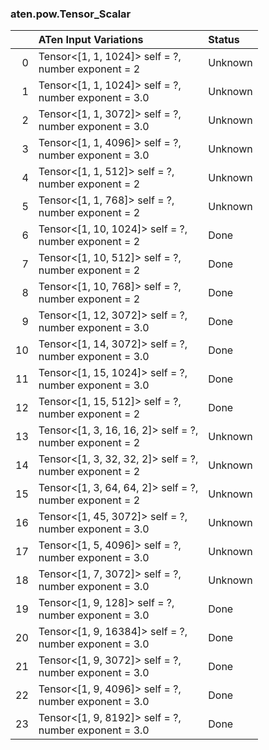 ### aten.pow.Tensor_Scalar
|    | ATen Input Variations                                      | Status   |
|---:|:-----------------------------------------------------------|:---------|
|  0 | Tensor<[1, 1, 1024]> self = ?,<br>number exponent = 2      | Unknown  |
|  1 | Tensor<[1, 1, 1024]> self = ?,<br>number exponent = 3.0    | Unknown  |
|  2 | Tensor<[1, 1, 3072]> self = ?,<br>number exponent = 3.0    | Unknown  |
|  3 | Tensor<[1, 1, 4096]> self = ?,<br>number exponent = 3.0    | Unknown  |
|  4 | Tensor<[1, 1, 512]> self = ?,<br>number exponent = 2       | Unknown  |
|  5 | Tensor<[1, 1, 768]> self = ?,<br>number exponent = 2       | Unknown  |
|  6 | Tensor<[1, 10, 1024]> self = ?,<br>number exponent = 2     | Done     |
|  7 | Tensor<[1, 10, 512]> self = ?,<br>number exponent = 2      | Done     |
|  8 | Tensor<[1, 10, 768]> self = ?,<br>number exponent = 2      | Done     |
|  9 | Tensor<[1, 12, 3072]> self = ?,<br>number exponent = 3.0   | Done     |
| 10 | Tensor<[1, 14, 3072]> self = ?,<br>number exponent = 3.0   | Done     |
| 11 | Tensor<[1, 15, 1024]> self = ?,<br>number exponent = 3.0   | Done     |
| 12 | Tensor<[1, 15, 512]> self = ?,<br>number exponent = 2      | Done     |
| 13 | Tensor<[1, 3, 16, 16, 2]> self = ?,<br>number exponent = 2 | Unknown  |
| 14 | Tensor<[1, 3, 32, 32, 2]> self = ?,<br>number exponent = 2 | Unknown  |
| 15 | Tensor<[1, 3, 64, 64, 2]> self = ?,<br>number exponent = 2 | Unknown  |
| 16 | Tensor<[1, 45, 3072]> self = ?,<br>number exponent = 3.0   | Unknown  |
| 17 | Tensor<[1, 5, 4096]> self = ?,<br>number exponent = 3.0    | Unknown  |
| 18 | Tensor<[1, 7, 3072]> self = ?,<br>number exponent = 3.0    | Unknown  |
| 19 | Tensor<[1, 9, 128]> self = ?,<br>number exponent = 3.0     | Done     |
| 20 | Tensor<[1, 9, 16384]> self = ?,<br>number exponent = 3.0   | Done     |
| 21 | Tensor<[1, 9, 3072]> self = ?,<br>number exponent = 3.0    | Done     |
| 22 | Tensor<[1, 9, 4096]> self = ?,<br>number exponent = 3.0    | Done     |
| 23 | Tensor<[1, 9, 8192]> self = ?,<br>number exponent = 3.0    | Done     |

